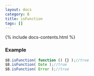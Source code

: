 ```yaml
---
layout: docs
category: B
title: isFunction
tags: []
---
```


{% include docs-contents.html %}

### Example
```js
$B.isFunction( function () {} );//true
$B.isFunction( Date );//true
$B.isFunction( Error );//true
```
